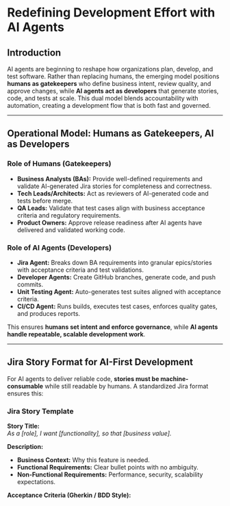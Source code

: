 # Redefining Development Effort with AI Agents

## Introduction  
AI agents are beginning to reshape how organizations plan, develop, and test software. Rather than replacing humans, the emerging model positions **humans as gatekeepers** who define business intent, review quality, and approve changes, while **AI agents act as developers** that generate stories, code, and tests at scale. This dual model blends accountability with automation, creating a development flow that is both fast and governed.

---

## Operational Model: Humans as Gatekeepers, AI as Developers

### **Role of Humans (Gatekeepers)**  
- **Business Analysts (BAs):** Provide well-defined requirements and validate AI-generated Jira stories for completeness and correctness.  
- **Tech Leads/Architects:** Act as reviewers of AI-generated code and tests before merge.  
- **QA Leads:** Validate that test cases align with business acceptance criteria and regulatory requirements.  
- **Product Owners:** Approve release readiness after AI agents have delivered and validated working code.  

### **Role of AI Agents (Developers)**  
- **Jira Agent:** Breaks down BA requirements into granular epics/stories with acceptance criteria and test validations.  
- **Developer Agents:** Create GitHub branches, generate code, and push commits.  
- **Unit Testing Agent:** Auto-generates test suites aligned with acceptance criteria.  
- **CI/CD Agent:** Runs builds, executes test cases, enforces quality gates, and produces reports.  

This ensures **humans set intent and enforce governance**, while **AI agents handle repeatable, scalable development work**.  

---

## Jira Story Format for AI-First Development

For AI agents to deliver reliable code, **stories must be machine-consumable** while still readable by humans. A standardized Jira format ensures this:  

### **Jira Story Template**  

**Story Title:**  
_As a [role], I want [functionality], so that [business value]._  

**Description:**  
- **Business Context:** Why this feature is needed.  
- **Functional Requirements:** Clear bullet points with no ambiguity.  
- **Non-Functional Requirements:** Performance, security, scalability expectations.  

**Acceptance Criteria (Gherkin / BDD Style):**  

